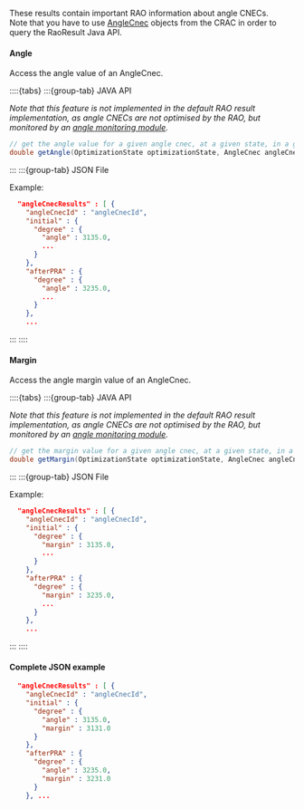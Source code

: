 These results contain important RAO information about angle CNECs.  
Note that you have to use [AngleCnec](/input-data/crac/json.md#angle-cnecs) objects from the CRAC in order to query the RaoResult Java API.

#### Angle

Access the angle value of an AngleCnec.

::::{tabs}
:::{group-tab} JAVA API

*Note that this feature is not implemented in the default RAO result implementation, as angle CNECs are not optimised
by the RAO, but monitored by an [angle monitoring module](/castor/monitoring/angle-monitoring.md).*

~~~java
// get the angle value for a given angle cnec, at a given state, in a given angle unit
double getAngle(OptimizationState optimizationState, AngleCnec angleCnec, Unit unit);
~~~

:::
:::{group-tab} JSON File

Example:

~~~json
  "angleCnecResults" : [ {
    "angleCnecId" : "angleCnecId",
    "initial" : {
      "degree" : {
        "angle" : 3135.0,
        ...
      }
    },
    "afterPRA" : {
      "degree" : {
        "angle" : 3235.0,
        ...
      }
    },
    ...
~~~

:::
::::

#### Margin

Access the angle margin value of an AngleCnec.

::::{tabs}
:::{group-tab} JAVA API

*Note that this feature is not implemented in the default RAO result implementation, as angle CNECs are not optimised
by the RAO, but monitored by an [angle monitoring module](/castor/monitoring/angle-monitoring.md).*

~~~java
// get the margin value for a given angle cnec, at a given state, in a given angle unit
double getMargin(OptimizationState optimizationState, AngleCnec angleCnec, Unit unit);
~~~

:::
:::{group-tab} JSON File

Example:

~~~json
  "angleCnecResults" : [ {
    "angleCnecId" : "angleCnecId",
    "initial" : {
      "degree" : {
        "margin" : 3135.0,
        ...
      }
    },
    "afterPRA" : {
      "degree" : {
        "margin" : 3235.0,
        ...
      }
    },
    ...
~~~

:::
::::

#### Complete JSON example

~~~json
  "angleCnecResults" : [ {
    "angleCnecId" : "angleCnecId",
    "initial" : {
      "degree" : {
        "angle" : 3135.0,
        "margin" : 3131.0
      }
    },
    "afterPRA" : {
      "degree" : {
        "angle" : 3235.0,
        "margin" : 3231.0
      }
    }, ...
~~~